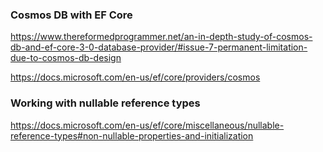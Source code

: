 ### Cosmos DB with EF Core

https://www.thereformedprogrammer.net/an-in-depth-study-of-cosmos-db-and-ef-core-3-0-database-provider/#issue-7-permanent-limitation-due-to-cosmos-db-design

https://docs.microsoft.com/en-us/ef/core/providers/cosmos

### Working with nullable reference types
https://docs.microsoft.com/en-us/ef/core/miscellaneous/nullable-reference-types#non-nullable-properties-and-initialization